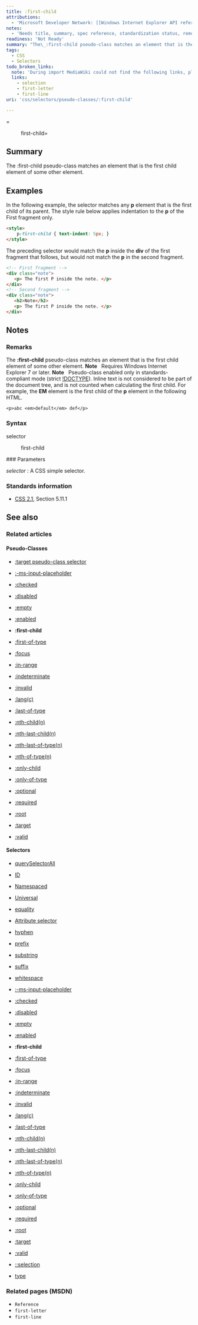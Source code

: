 ```yaml
---
title: :first-child
attributions:
  - 'Microsoft Developer Network: [[Windows Internet Explorer API reference](http://msdn.microsoft.com/en-us/library/ie/hh828809%28v=vs.85%29.aspx) Article]'
notes:
  - 'Needs title, summary, spec reference, standardization status, remove topic cluster flags'
readiness: 'Not Ready'
summary: "The\_:first-child pseudo-class matches an element that is the first child element of some other element."
tags:
  - CSS
  - Selectors
todo_broken_links:
  note: 'During import MediaWiki could not find the following links, please fix and adjust this list.'
  links:
    - selection
    - first-letter
    - first-line
uri: 'css/selectors/pseudo-classes/:first-child'

---
```

=

<dl>
<dd>
first-child=

</dd>
</dl>

## <span>Summary</span>

The :first-child pseudo-class matches an element that is the first child element of some other element.

## <span>Examples</span>

In the following example, the selector matches any **p** element that is the first child of its parent. The style rule below applies indentation to the **p** of the First fragment only.

``` html
<style>
    p:first-child { text-indent: 5px; }
</style>
```

The preceding selector would match the **p** inside the **div** of the first fragment that follows, but would not match the **p** in the second fragment.

``` html
<!-- First fragment -->
<div class="note">
   <p> The first P inside the note. </p>
</div>
<!-- Second fragment -->
<div class="note">
   <h2>Note</h2>
   <p> The first P inside the note. </p>
</div>
```

## <span>Notes</span>

### <span>Remarks</span>

The **:first-child** pseudo-class matches an element that is the first child element of some other element. **Note**   Requires Windows Internet Explorer 7 or later. **Note**   Pseudo-class enabled only in standards-compliant mode (strict [!DOCTYPE](/html/elements/!DOCTYPE)). Inline text is not considered to be part of the document tree, and is not counted when calculating the first child. For example, the **EM** element is the first child of the **p** element in the following HTML.

    <p>abc <em>default</em> def</p>

### <span>Syntax</span>

selector

<dl>
<dd>
first-child

</dd>
</dl>
### <span>Parameters</span>

*selector*
:   A CSS simple selector.

### <span>Standards information</span>

-   [CSS 2.1](http://go.microsoft.com/fwlink/p/?linkid=203757), Section 5.11.1

## <span>See also</span>

### <span>Related articles</span>

#### <span>Pseudo-Classes</span>

-   [:target pseudo-class selector](/CSS/Selectors/pseudo-classes/:target)

-   [:-ms-input-placeholder](/css/selectors/pseudo-classes/:-ms-input-placeholder)

-   [:checked](/css/selectors/pseudo-classes/:checked)

-   [:disabled](/css/selectors/pseudo-classes/:disabled)

-   [:empty](/css/selectors/pseudo-classes/:empty)

-   [:enabled](/css/selectors/pseudo-classes/:enabled)

-   **:first-child**

-   [:first-of-type](/css/selectors/pseudo-classes/:first-of-type)

-   [:focus](/css/selectors/pseudo-classes/:focus)

-   [:in-range](/css/selectors/pseudo-classes/:in-range)

-   [:indeterminate](/css/selectors/pseudo-classes/:indeterminate)

-   [:invalid](/css/selectors/pseudo-classes/:invalid)

-   [:lang(c)](/css/selectors/pseudo-classes/:lang(c))

-   [:last-of-type](/css/selectors/pseudo-classes/:last-of-type)

-   [:nth-child(n)](/css/selectors/pseudo-classes/:nth-child(n))

-   [:nth-last-child(n)](/css/selectors/pseudo-classes/:nth-last-child(n))

-   [:nth-last-of-type(n)](/css/selectors/pseudo-classes/:nth-last-of-type(n))

-   [:nth-of-type(n)](/css/selectors/pseudo-classes/:nth-of-type(n))

-   [:only-child](/css/selectors/pseudo-classes/:only-child)

-   [:only-of-type](/css/selectors/pseudo-classes/:only-of-type)

-   [:optional](/css/selectors/pseudo-classes/:optional)

-   [:required](/css/selectors/pseudo-classes/:required)

-   [:root](/css/selectors/pseudo-classes/:root)

-   [:target](/css/selectors/pseudo-classes/:target)

-   [:valid](/css/selectors/pseudo-classes/:valid)

#### <span>Selectors</span>

-   [querySelectorAll](/css/selectors_api/querySelectorAll)

-   [ID](/css/selectors/ID)

-   [Namespaced](/css/selectors/Namespaced)

-   [Universal](/css/selectors/Universal)

-   [equality](/css/selectors/attributes/equality)

-   [Attribute selector](/css/selectors/attributes/existence)

-   [hyphen](/css/selectors/attributes/hyphen)

-   [prefix](/css/selectors/attributes/prefix)

-   [substring](/css/selectors/attributes/substring)

-   [suffix](/css/selectors/attributes/suffix)

-   [whitespace](/css/selectors/attributes/whitespace)

-   [:-ms-input-placeholder](/css/selectors/pseudo-classes/:-ms-input-placeholder)

-   [:checked](/css/selectors/pseudo-classes/:checked)

-   [:disabled](/css/selectors/pseudo-classes/:disabled)

-   [:empty](/css/selectors/pseudo-classes/:empty)

-   [:enabled](/css/selectors/pseudo-classes/:enabled)

-   **:first-child**

-   [:first-of-type](/css/selectors/pseudo-classes/:first-of-type)

-   [:focus](/css/selectors/pseudo-classes/:focus)

-   [:in-range](/css/selectors/pseudo-classes/:in-range)

-   [:indeterminate](/css/selectors/pseudo-classes/:indeterminate)

-   [:invalid](/css/selectors/pseudo-classes/:invalid)

-   [:lang(c)](/css/selectors/pseudo-classes/:lang(c))

-   [:last-of-type](/css/selectors/pseudo-classes/:last-of-type)

-   [:nth-child(n)](/css/selectors/pseudo-classes/:nth-child(n))

-   [:nth-last-child(n)](/css/selectors/pseudo-classes/:nth-last-child(n))

-   [:nth-last-of-type(n)](/css/selectors/pseudo-classes/:nth-last-of-type(n))

-   [:nth-of-type(n)](/css/selectors/pseudo-classes/:nth-of-type(n))

-   [:only-child](/css/selectors/pseudo-classes/:only-child)

-   [:only-of-type](/css/selectors/pseudo-classes/:only-of-type)

-   [:optional](/css/selectors/pseudo-classes/:optional)

-   [:required](/css/selectors/pseudo-classes/:required)

-   [:root](/css/selectors/pseudo-classes/:root)

-   [:target](/css/selectors/pseudo-classes/:target)

-   [:valid](/css/selectors/pseudo-classes/:valid)

-   [::selection](/w/index.php?title=selection&action=edit&redlink=1)

-   [type](/css/selectors/type)

### <span>Related pages (MSDN)</span>

-   `Reference`
-   `first-letter`
-   `first-line`
